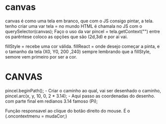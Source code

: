 # canvas
canvas é como uma tela em branco, que com o JS consigo pintar, a tela.
tenho criar uma var tela = no mundo HTML é chamala no JS com o querySelector(canvas);
Faço o uso da var pincel = tela.getContext("") entre os parêntese coloco as opções que são (2d,3d) e por ai vai.

fillStyle = recebe uma cor válida.
fillReact = onde desejo começar a pinta, e o tamanho da tela (X0, Y0, 200 ,240) sempre lembrando que a  fillStyle, semore vem primeiro por ser a cor.


# CANVAS
pincel.beginPath(); - Criar o caminho ao qual, vai ser desenhado o caminho,
pincel.arc(x, y, 10, 0, 2 * 3.14); - Aqui passo as coordenadas do desenho. com parte final em redianos 3.14 famoso (Pi);

Função responsavel ao clique do botão direito do mouse. É o (.oncontextmenu = mudaCor;)